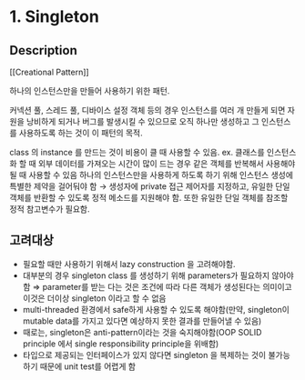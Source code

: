 # 1. Singleton

## Description

[[Creational Pattern]]

하나의 인스턴스만을 만들어 사용하기 위한 패턴.

커넥션 풀, 스레드 풀, 디바이스 설정 객체 등의 경우 인스턴스를 여러 개 만들게 되면 자원을 낭비하게 되거나 버그를 발생시킬 수 있으므로 오직 하나만 생성하고 그 인스턴스를 사용하도록 하는 것이 이 패턴의 목적.

class 의 instance 를 만드는 것이 비용이 클 때 사용할 수 있음. ex. 클래스를 인스턴스화 할 때 외부 데이터를 가져오는 시간이 많이 드는 경우
같은 객체를 반복해서 사용해야될 때 사용할 수 있음
하나의 인스턴스만을 사용하게 하도록 하기 위해 인스턴스 생성에 특별한 제약을 걸어둬야 함 → 생성자에 private 접근 제어자를 지정하고, 유일한 단일 객체를 반환할 수 있도록 정적 메소드를 지원해야 함. 또한 유일한 단일 객체를 참조할 정적 참고변수가 필요함.

## 고려대상

- 필요할 때만 사용하기 위해서 lazy construction 을 고려해야함.
- 대부분의 경우 singleton class 를 생성하기 위해 parameters가 필요하지 않아야 함 ⇒ parameter를 받는 다는 것은 조건에 따라 다른 객체가 생성된다는 의미이고 이것은 더이상 singleton 이라고 할 수 없음
- multi-threaded 환경에서 safe하게 사용할 수 있도록 해야함(만약, singleton이 mutable data를 가지고 있다면 예상하지 못한 결과를 만들어낼 수 있음)
- 때로는, singleton은 anti-pattern이라는 것을 숙지해야함(OOP SOLID principle 에서 single responsibility principle을 위배함)
- 타입으로 제공되는 인터페이스가 있지 않다면 singleton 을 복제하는 것이 불가능하기 때문에 unit test를 어렵게 함
